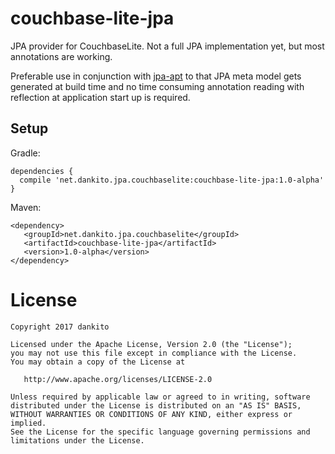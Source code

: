 # couchbase-lite-jpa

JPA provider for CouchbaseLite. Not a full JPA implementation yet, but most annotations are working.

Preferable use in conjunction with [jpa-apt](https://github.com/dankito/jpa-apt) to that JPA meta model gets generated at build time and 
no time consuming annotation reading with reflection at application start up is required.


## Setup

Gradle:
```
dependencies {
  compile 'net.dankito.jpa.couchbaselite:couchbase-lite-jpa:1.0-alpha'
}
```

Maven:
```
<dependency>
   <groupId>net.dankito.jpa.couchbaselite</groupId>
   <artifactId>couchbase-lite-jpa</artifactId>
   <version>1.0-alpha</version>
</dependency>
```



# License

    Copyright 2017 dankito

    Licensed under the Apache License, Version 2.0 (the "License");
    you may not use this file except in compliance with the License.
    You may obtain a copy of the License at

       http://www.apache.org/licenses/LICENSE-2.0

    Unless required by applicable law or agreed to in writing, software
    distributed under the License is distributed on an "AS IS" BASIS,
    WITHOUT WARRANTIES OR CONDITIONS OF ANY KIND, either express or implied.
    See the License for the specific language governing permissions and
    limitations under the License.